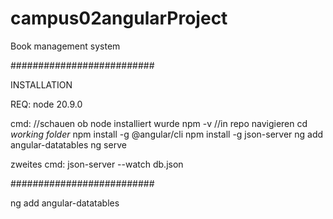 # campus02angularProject
Book management system

##########################

INSTALLATION

REQ:
node 20.9.0

cmd:
//schauen ob node installiert wurde
npm -v
//in repo navigieren
cd *working folder*
npm install -g @angular/cli
npm install -g json-server
ng add angular-datatables
ng serve

zweites cmd:
json-server --watch db.json

##########################

 

ng add angular-datatables
